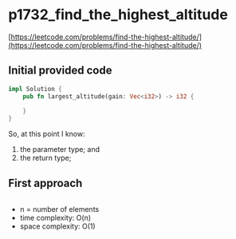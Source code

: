 # p1732_find_the_highest_altitude
[https://leetcode.com/problems/find-the-highest-altitude/](https://leetcode.com/problems/find-the-highest-altitude/)

## Initial provided code
```Rust
impl Solution {
    pub fn largest_altitude(gain: Vec<i32>) -> i32 {
        
    }
}
```

So, at this point I know:
1. the parameter type; and
2. the return type;

## First approach

```Rust


```


- n = number of elements
- time complexity: O(n)
- space complexity: O(1)